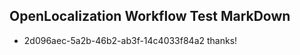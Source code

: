 ## OpenLocalization Workflow Test MarkDown
* 2d096aec-5a2b-46b2-ab3f-14c4033f84a2 thanks!

<!--HONumber=Jul16_HO4-->


